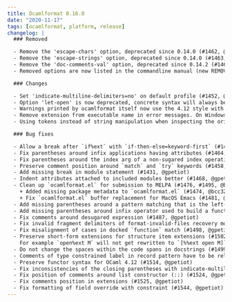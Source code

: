 ```yaml
---
title: Ocamlformat 0.16.0
date: "2020-11-17"
tags: [ocamlformat, platform, release]
changelog: |
  ### Removed

  - Remove the 'escape-chars' option, deprecated since 0.14.0 (#1462, @gpetiot)
  - Remove the 'escape-strings' option, deprecated since 0.14.0 (#1463, @gpetiot)
  - Remove the 'doc-comments-val' option, deprecated since 0.14.2 (#1461, @gpetiot)
  - Removed options are now listed in the commandline manual (new REMOVED OPTIONS section) (#1469, @Julow)

  ### Changes

  - Set 'indicate-multiline-delimiters=no' on default profile (#1452, @gpetiot)
  - Option 'let-open' is now deprecated, concrete syntax will always be preserved starting from OCamlFormat v0.17.0, corresponding to the current 'let-open=preserve' behavior. (#1467, @gpetiot)
  - Warnings printed by ocamlformat itself now use the 4.12 style with symbolic names (#1511, #1518, @emillon)
  - Remove extension from executable name in error messages. On Windows, this means that messages now start with "ocamlformat: ..." instead of "ocamlformat.exe: ..." (#1531, @emillon)
  - Using tokens instead of string manipulation when inspecting the original source (#1526, #1533, #1541 @hhugo) (#1532, @gpetiot)

  ### Bug fixes

  - Allow a break after `if%ext` with `if-then-else=keyword-first` (#1419, #1543, @gpetiot)
  - Fix parentheses around infix applications having attributes (#1464, @gpetiot)
  - Fix parentheses around the index arg of a non-sugared index operation (#1465, @gpetiot)
  - Preserve comment position around `match` and `try` keywords (#1458, @gpetiot)
  - Add missing break in module statement (#1431, @gpetiot)
  - Indent attributes attached to included modules better (#1468, @gpetiot)
  - Clean up `ocamlformat.el` for submission to MELPA (#1476, #1495, @bcc32)
    + Added missing package metadata to `ocamlformat.el` (#1474, @bcc32)
    + Fix `ocamlformat.el` buffer replacement for MacOS Emacs (#1481, @juxd)
  - Add missing parentheses around a pattern matching that is the left-hand part of a sequence when an attribute is attached (#1483, @gpetiot)
  - Add missing parentheses around infix operator used to build a function (#1486, @gpetiot)
  - Fix comments around desugared expression (#1487, @gpetiot)
  - Fix invalid fragment delimiters of format-invalid-files recovery mode (#1485, @hhugo)
  - Fix misalignment of cases in docked `function` match (#1498, @gpetiot)
  - Preserve short-form extensions for structure item extensions (#1502, @gpetiot).
    For example `open%ext M` will not get rewritten to `[%%ext open M]`.
  - Do not change the spaces within the code spans in docstrings (#1499, @gpetiot)
  - Comments of type constrained label in record pattern have to be relocated in 4.12 (#1517, @gpetiot)
  - Preserve functor syntax for OCaml 4.12 (#1514, @gpetiot)
  - Fix inconsistencies of the closing parentheses with indicate-multiline-delimiters (#1377, #1540, @gpetiot)
  - Fix position of comments around list constructor (::) (#1524, @gpetiot)
  - Fix comments position in extensions (#1525, @gpetiot)
  - Fix formatting of field override with constraint (#1544, @gpetiot)
---
```


